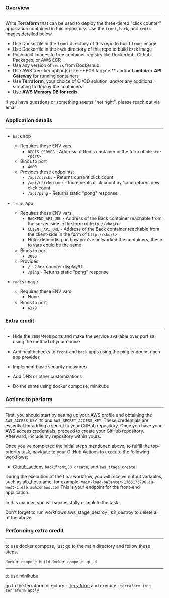 ### Overview
______________________________________________________________________________________________________
Write **Terraform** that can be used to deploy the three-tiered "click counter" application contained in this repository. Use the `front`, `back`, and `redis` images detailed below.

- Use Dockerfile in the `front` directory of this repo to build `front` image
- Use Dockerfile in the `back` directory of this repo to build `back` image
- Push built images to free container registry like Dockerhub, Github Packages, or AWS ECR
- Use any version of `redis` from Dockerhub
- Use AWS free-tier option(s) like **ECS fargate ** and/or **Lambda + API Gateway** for running containers
- Use **Terraform**, your choice of CI/CD solution, and/or any additional scripting to deploy the containers
- Use  **AWS Memory DB for redis**

If you have questions or something seems "not right", please reach out via email.

### Application details
______________________________________________________________________________________________________
- `back` app
    - Requires these ENV vars:
        - `REDIS_SERVER` - Address of Redis container in the form of `<host>:<port>`
    - Binds to port
        - `4000`
    - Provides these endpoints:
        - `/api/clicks` - Returns current click count
        - `/api/clicks/incr` - Increments click count by 1 and returns new click count
        - `/api/ping` - Returns static "pong" response
- `front` app
    - Requires these ENV vars:
        - `BACKEND_API_URL` - Address of the Back container reachable from the server-side in the form of `http://<host>`
        - `CLIENT_API_URL` -  Address of the Back container reachable from the client-side in the form of `http://<host>`
        - Note: depending on how you've networked the containers, these to vars could be the same
    - Binds to port
        -  `3000`
    - Provides:
        - `/`  - Click counter display/UI
        - `/ping` - Returns static "pong" response

- `redis` image
    - Requires these ENV vars:
        - None
    - Binds to port
        - `6379`

### Extra credit
______________________________________________________________________________________________________
- Hide the `3000`/`4000` ports and make the service available over port `80` using the method of your choice
- Add healthchecks to `front` and `back` apps using the ping endpoint each app provides
- Implement basic security measures
- Add DNS or other customizations

- Do the same using docker compose, minikube


### Actions to perform
______________________________________________________________________________________________________
First, you should start by setting up your AWS profile and obtaining the `AWS_ACCESS_KEY_ID` and `AWS_SECRET_ACCESS_KEY`. These credentials are essential for adding a secret to your GitHub repository. Once you have your AWS access credentials, proceed to create your GitHub repository. Afterward, include my repository within yours.

Once you've completed the initial steps mentioned above, to fulfill the top-priority task, navigate to your GitHub Actions to execute the following workflows:
- [Github_actions](.github/workflows/#github_actions)  `baсk`,`front`,`S3 create`, and `aws_stage_create`

During the execution of the final workflow, you will receive output variables, such as alb_hostname, for example: `main-load-balancer-1765173796.eu-west-1.elb.amazonaws.com` This is your endpoint for the front-end application.

In this manner, you will successfully complete the task.

Don't forget to run workflows aws_stage_destroy , s3_destroy to delete all of the above

### Performing еxtra credit
______________________________________________________________________________________________________
to use docker compose, just go to the main directory and follow these steps.

`docker compose build`
`docker compose up -d`
______________________________________________________________________________________________________
to use minikube

go to the terraform directory - [Terraform](terraform/#terraform)
and execute :
`terraform init`
`terraform apply`

